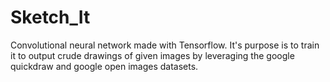 # Sketch_It
Convolutional neural network made with Tensorflow. It's purpose is to train it to output crude drawings of given images by leveraging the google quickdraw and google open images datasets.
